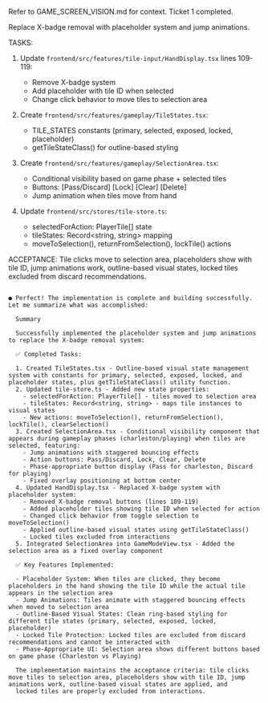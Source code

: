 Refer to GAME_SCREEN_VISION.md for context. Ticket 1 completed.

Replace X-badge removal with placeholder system and jump animations.

TASKS:
1. Update `frontend/src/features/tile-input/HandDisplay.tsx` lines 109-119:
   - Remove X-badge system
   - Add placeholder with tile ID when selected
   - Change click behavior to move tiles to selection area

2. Create `frontend/src/features/gameplay/TileStates.tsx`:
   - TILE_STATES constants (primary, selected, exposed, locked, placeholder)
   - getTileStateClass() for outline-based styling

3. Create `frontend/src/features/gameplay/SelectionArea.tsx`:
   - Conditional visibility based on game phase + selected tiles
   - Buttons: [Pass/Discard] [Lock] [Clear] [Delete]
   - Jump animation when tiles move from hand

4. Update `frontend/src/stores/tile-store.ts`:
   - selectedForAction: PlayerTile[] state
   - tileStates: Record<string, string> mapping
   - moveToSelection(), returnFromSelection(), lockTile() actions

ACCEPTANCE: Tile clicks move to selection area, placeholders show with tile ID, jump animations work, outline-based visual states, locked tiles excluded from discard recommendations.

```

● Perfect! The implementation is complete and building successfully. Let me summarize what was accomplished:

  Summary

  Successfully implemented the placeholder system and jump animations to replace the X-badge removal system:

  ✅ Completed Tasks:

  1. Created TileStates.tsx - Outline-based visual state management system with constants for primary, selected, exposed, locked, and placeholder states, plus getTileStateClass() utility function.
  2. Updated tile-store.ts - Added new state properties:
    - selectedForAction: PlayerTile[] - tiles moved to selection area
    - tileStates: Record<string, string> - maps tile instances to visual states
    - New actions: moveToSelection(), returnFromSelection(), lockTile(), clearSelection()
  3. Created SelectionArea.tsx - Conditional visibility component that appears during gameplay phases (charleston/playing) when tiles are selected, featuring:
    - Jump animations with staggered bouncing effects
    - Action buttons: Pass/Discard, Lock, Clear, Delete
    - Phase-appropriate button display (Pass for charleston, Discard for playing)
    - Fixed overlay positioning at bottom center
  4. Updated HandDisplay.tsx - Replaced X-badge system with placeholder system:
    - Removed X-badge removal buttons (lines 109-119)
    - Added placeholder tiles showing tile ID when selected for action
    - Changed click behavior from toggle selection to moveToSelection()
    - Applied outline-based visual states using getTileStateClass()
    - Locked tiles excluded from interactions
  5. Integrated SelectionArea into GameModeView.tsx - Added the selection area as a fixed overlay component

  ✅ Key Features Implemented:

  - Placeholder System: When tiles are clicked, they become placeholders in the hand showing the tile ID while the actual tile appears in the selection area
  - Jump Animations: Tiles animate with staggered bouncing effects when moved to selection area
  - Outline-Based Visual States: Clean ring-based styling for different tile states (primary, selected, exposed, locked, placeholder)
  - Locked Tile Protection: Locked tiles are excluded from discard recommendations and cannot be interacted with
  - Phase-Appropriate UI: Selection area shows different buttons based on game phase (Charleston vs Playing)

  The implementation maintains the acceptance criteria: tile clicks move tiles to selection area, placeholders show with tile ID, jump animations work, outline-based visual states are applied, and
  locked tiles are properly excluded from interactions.